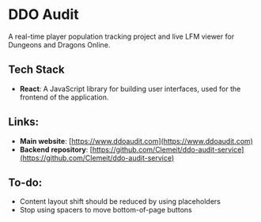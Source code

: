 # DDO Audit

A real-time player population tracking project and live LFM viewer for Dungeons and Dragons Online.

## Tech Stack

- **React**: A JavaScript library for building user interfaces, used for the frontend of the application.

## Links:

- **Main website**: [https://www.ddoaudit.com](https://www.ddoaudit.com)
- **Backend repository**: [https://github.com/Clemeit/ddo-audit-service](https://github.com/Clemeit/ddo-audit-service)

## To-do:

- Content layout shift should be reduced by using placeholders
- Stop using spacers to move bottom-of-page buttons
